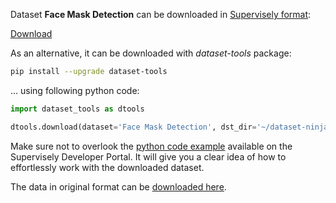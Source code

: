 Dataset **Face Mask Detection** can be downloaded in [Supervisely format](https://developer.supervisely.com/api-references/supervisely-annotation-json-format):

 [Download](https://assets.supervisely.com/remote/eyJsaW5rIjogInMzOi8vc3VwZXJ2aXNlbHktZGF0YXNldHMvMTMyN19GYWNlIE1hc2sgRGV0ZWN0aW9uL2ZhY2UtbWFzay1kZXRlY3Rpb24tRGF0YXNldE5pbmphLnRhciIsICJzaWciOiAiRldNNmRrc0VJVDNVQnJVSzNWeldCTkhDbzNPeERXMGZ6emQySGFBZVpyST0ifQ==?response-content-disposition=attachment%3B%20filename%3D%22face-mask-detection-DatasetNinja.tar%22)

As an alternative, it can be downloaded with *dataset-tools* package:
``` bash
pip install --upgrade dataset-tools
```

... using following python code:
``` python
import dataset_tools as dtools

dtools.download(dataset='Face Mask Detection', dst_dir='~/dataset-ninja/')
```
Make sure not to overlook the [python code example](https://developer.supervisely.com/getting-started/python-sdk-tutorials/iterate-over-a-local-project) available on the Supervisely Developer Portal. It will give you a clear idea of how to effortlessly work with the downloaded dataset.

The data in original format can be [downloaded here](https://www.kaggle.com/datasets/andrewmvd/face-mask-detection/download?datasetVersionNumber=1).